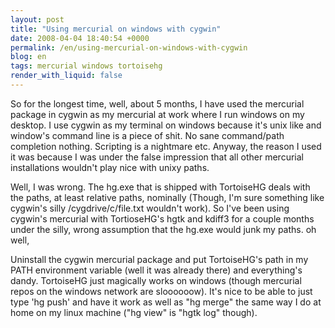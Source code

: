 ```yaml
---
layout: post
title: "Using mercurial on windows with cygwin"
date: 2008-04-04 18:40:54 +0000
permalink: /en/using-mercurial-on-windows-with-cygwin
blog: en
tags: mercurial windows tortoisehg
render_with_liquid: false
---
```


<p>So for the longest time, well, about 5 months, I have used the mercurial package in cygwin as my mercurial at work where I run windows on my desktop. I use cygwin as my terminal on windows because it's unix like and window's command line is a piece of shit. No sane command/path completion nothing. Scripting is a nightmare etc. Anyway, the reason I used it was because I was under the false impression that all other mercurial installations wouldn't play nice with unixy paths. </p><p>Well, I was wrong. The hg.exe that is shipped with TortoiseHG deals with the paths, at least relative paths, nominally (Though, I'm sure something like cygwin's silly /cygdrive/c/file.txt wouldn't work). So I've been using cygwin's mercurial with TortioseHG's hgtk and kdiff3 for a couple months under the silly, wrong assumption that the hg.exe would junk my paths. oh well,</p><p>Uninstall the cygwin mercurial package and put TortoiseHG's path in my PATH environment variable (well it was already there) and everything's dandy. TortoiseHG just magically works on windows (though mercurial repos on the windows network are sloooooow). It's nice to be able to just type 'hg push' and have it work as well as &quot;hg merge&quot; the same way I do at home on my linux machine (&quot;hg view&quot; is &quot;hgtk log&quot; though). </p>
